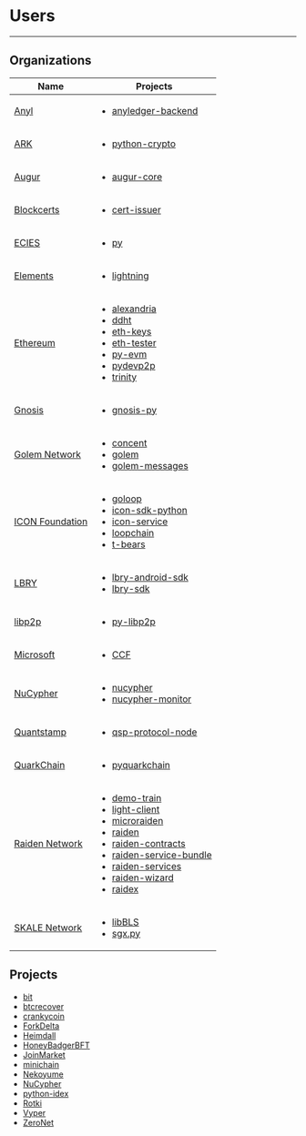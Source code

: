 # Users

-----

## Organizations

| Name | Projects |
| --- | --- |
| [Anyl](https://github.com/Anylsite) | <ul><li><a href=https://github.com/Anylsite/anyledger-backend/blob/cb9e277ef4ba775384a1eb80ff1577418f88684e/requirements.in#L5> anyledger-backend </a></li></ul> |
| [ARK](https://ark.io) | <ul><li><a href=https://github.com/ArkEcosystem/python-crypto/blob/1bd016f76b41eba9711be748c1caf20d8042f590/setup.py#L9> python-crypto </a></li></ul> |
| [Augur](https://www.augur.net) | <ul><li><a href=https://github.com/AugurProject/augur-core/blob/5388e00120d3e2328b5ccc70960bedff1c8a03dd/requirements.txt#L9> augur-core </a></li></ul> |
| [Blockcerts](https://www.blockcerts.org) | <ul><li><a href=https://github.com/blockchain-certificates/cert-issuer/blob/9b0ed451ef686018a507acd8bb7d217263a6fbf4/ethereum_requirements.txt#L2> cert-issuer </a></li></ul> |
| [ECIES](https://ecies.org) | <ul><li><a href=https://github.com/ecies/py/blob/7d4bd252129410eb1472d9e3cf0fd9f1fcfaf174/pyproject.toml#L38> py </a></li></ul> |
| [Elements](https://elementsproject.org) | <ul><li><a href=https://github.com/ElementsProject/lightning/blob/d134580419b90f2299cfa3646906b8b8b96c356e/requirements.txt#L33> lightning </a></li></ul> |
| [Ethereum](https://ethereum.org) | <ul><li><a href=https://github.com/ethereum/alexandria/blob/adba4114fbd5f707181da602abd977e008e463c9/setup.py#L67> alexandria </a></li><li><a href=https://github.com/ethereum/ddht/blob/341e84e9163338556cd48dd2fcfda9eedec3eb45/setup.py#L73> ddht </a></li><li><a href=https://github.com/ethereum/eth-keys/blob/dd4f00a5d2f2b394665ccecc9817f753e58cc7bc/setup.py#L10> eth-keys </a></li><li><a href=https://github.com/ethereum/eth-tester/blob/1e37e846915374914bdc2950fbb2f9ea6ca2f3ec/tox.ini#L16> eth-tester </a></li><li><a href=https://github.com/ethereum/py-evm/blob/5e949a457fbe6692dcd9e9e2f141a1848000a0c2/setup.py#L26> py-evm </a></li><li><a href=https://github.com/ethereum/pydevp2p/blob/b09b8a06a152f34cd7dc7950b14b04e3f01511af/requirements.txt#L8> pydevp2p </a></li><li><a href=https://github.com/ethereum/trinity/blob/65609f8fda7d880c0efe859ea84a7d0935c02edb/setup.py#L39> trinity </a></li></ul> |
| [Gnosis](https://gnosis.io) | <ul><li><a href=https://github.com/gnosis/gnosis-py/blob/7bad62eb83b50cf952227f5ae1019c95b8b4d9cd/README.rst#quick-start> gnosis-py </a></li></ul> |
| [Golem Network](https://golem.network) | <ul><li><a href=https://github.com/golemfactory/concent/blob/23ffa9464c995a628aa570bc9a0a05d29f48b044/concent_api/requirements.lock#L18> concent </a></li><li><a href=https://github.com/golemfactory/golem/blob/6280b5d946640e81c475c66c5de4a9e53cbfcc69/requirements.txt#L25> golem </a></li><li><a href=https://github.com/golemfactory/golem-messages/blob/aae2a60a88c938f5ed7012b838cf2a29934b58b2/setup.py#L41> golem-messages </a></li></ul> |
| [ICON Foundation](https://icon.foundation) | <ul><li><a href=https://github.com/icon-project/goloop/blob/6c8341e0c29fc7f9136221f315e8a76af9b5450c/pyee/requirements.txt#L2> goloop </a></li><li><a href=https://github.com/icon-project/icon-sdk-python/blob/cb293688c154349cabeb9b3f50a1cab29e91859d/requirements.txt#L2> icon-sdk-python </a></li><li><a href=https://github.com/icon-project/icon-service/blob/73c8d4521374207ef77e63b789fd511fc6d028b8/requirements.txt#L3> icon-service </a></li><li><a href=https://github.com/icon-project/loopchain/blob/9f29e8914918e12d683f2e1318c9b3c52dbee08d/requirements.txt#L11> loopchain </a></li><li><a href=https://github.com/icon-project/t-bears/pull/77> t-bears </a></li></ul> |
| [LBRY](https://lbry.com) | <ul><li><a href=https://github.com/lbryio/lbry-android-sdk/blob/b0331248cdb7b1ca4a866e4aaa166dd820549e56/recipes/coincurve/__init__.py> lbry-android-sdk </a></li><li><a href=https://github.com/lbryio/lbry-sdk/blob/7486ee95371c238d51e1c2552113ad25bfaf0426/setup.py#L53> lbry-sdk </a></li></ul> |
| [libp2p](https://libp2p.io) | <ul><li><a href=https://github.com/libp2p/py-libp2p/blob/12786f4e26783b530279a6f89089cf69af8e3922/setup.py#L73> py-libp2p </a></li></ul> |
| [Microsoft](https://www.microsoft.com) | <ul><li><a href=https://github.com/microsoft/CCF/blob/f6670587ec1cb6c0faf8efcc6e4d08b8f4c1fd60/tests/requirements.txt#L4> CCF </a></li></ul> |
| [NuCypher](https://www.nucypher.com) | <ul><li><a href=https://github.com/nucypher/nucypher/blob/24a57e1c810aa6408ecfc24942956925146aa024/requirements.txt#L16> nucypher </a></li><li><a href=https://github.com/nucypher/nucypher-monitor/blob/f8df51a37d0299c36541b26ef13d72fa390c294e/requirements.txt#L17> nucypher-monitor </a></li></ul> |
| [Quantstamp](https://quantstamp.com) | <ul><li><a href=https://github.com/quantstamp/qsp-protocol-node/blob/6f776b01c91a3b1c306ab74932324ea367fa6157/requirements.txt#L32> qsp-protocol-node </a></li></ul> |
| [QuarkChain](https://www.quarkchain.io) | <ul><li><a href=https://github.com/QuarkChain/pyquarkchain/blob/1f858f46efe31c3fb3bac20cdbd44eb94d89fb63/requirements.txt#L4> pyquarkchain </a></li></ul> |
| [Raiden Network](https://raiden.network) | <ul><li><a href=https://github.com/raiden-network/demo-train/blob/66d187bd4f9e83a7d8d0cc43fc5d31c8444745f5/requirements.txt#L16> demo-train </a></li><li><a href=https://github.com/raiden-network/light-client/blob/8da39f8f164a3d93674889db39875003e1bc6e93/e2e-environment/synapse/auth/eth_auth_provider.py#L20> light-client </a></li><li><a href=https://github.com/raiden-network/microraiden/blob/2d51e78afaf3c0a8ddab87e59a5260c0064cdbdd/requirements.txt#L5> microraiden </a></li><li><a href=https://github.com/raiden-network/raiden/blob/e4c0f6d22788eddf51da551f11ea988a8dd5fd0d/requirements/requirements.in#L4> raiden </a></li><li><a href=https://github.com/raiden-network/raiden-contracts/blob/93230caa554f6f29e55b4521aafd0af20b710b1f/requirements.txt#L3> raiden-contracts </a></li><li><a href=https://github.com/raiden-network/raiden-service-bundle/blob/1ba6a265016eca4ade0ed4f2a198cebc570c11d3/build/synapse/Dockerfile#L18> raiden-service-bundle </a></li><li><a href=https://github.com/raiden-network/raiden-services/blob/b5d0f81447fbe476ed8185d825560b2b9327d455/src/raiden_libs/utils.py#L4> raiden-services </a></li><li><a href=https://github.com/raiden-network/raiden-wizard/blob/bf2fe8662be4db2c36bcc920d8e31cec888a496e/requirements.txt#L17> raiden-wizard </a></li><li><a href=https://github.com/raiden-network/raidex/blob/master/requirements.txt#L12> raidex </a></li></ul> |
| [SKALE Network](https://skale.network) | <ul><li><a href=https://github.com/skalenetwork/libBLS/blob/785b7ab11f78512f6466b6dc996c4db44825696a/.travis.yml#L46> libBLS </a></li><li><a href=https://github.com/skalenetwork/sgx.py/blob/efff7d1a09abbea2c703cc21b25f9a6d9e7fcb79/setup.py#L11> sgx.py </a></li></ul> |

## Projects

- [bit](https://github.com/ofek/bit/blob/776f97ae7f9b3f05157113abc913eb141b2817ee/setup.py#L44)
- [btcrecover](https://github.com/gurnec/btcrecover/commit/f113867fa22d2f5b22175cc2b5b3892351bc1109)
- [crankycoin](https://github.com/cranklin/crankycoin/blob/7663a1c5429b3ddd11997b6a2e3488018789bf3b/requirements.txt#L2)
- [ForkDelta](https://github.com/forkdelta/backend-replacement/blob/97ccd1a19544f26d242a8412113086f0c0dd5760/requirements.txt#L46)
- [Heimdall](https://github.com/maddevsio/heimdall/blob/21f16880030cfdb1c1c97969158bec02ca6c0336/requirements.txt#L14)
- [HoneyBadgerBFT](https://github.com/initc3/HoneyBadgerBFT-Python/blob/e8bcbc081dfb5d1e7298039d47bbebf7048b8e62/setup.py#L30)
- [JoinMarket](https://github.com/JoinMarket-Org/joinmarket-clientserver/blob/dc581e9c99d7db6436ed9f8913b6ce614bcef8d8/jmbitcoin/setup.py#L13)
- [minichain](https://github.com/kigawas/minichain/blob/0ae0437fdc4aa05e73c4d31a8df91d371542c8fe/pyproject.toml#L13)
- [Nekoyume](https://github.com/nekoyume/nekoyume/blob/0dec2d6f1002091f3f727bd645ce67fadd85faeb/setup.cfg#L45)
- [NuCypher](https://github.com/nucypher/nucypher/blob/24a57e1c810aa6408ecfc24942956925146aa024/requirements.txt#L16)
- [python-idex](https://github.com/sammchardy/python-idex/blob/24cee970172491a7f7d5f52558727a77384cce26/requirements.txt#L2)
- [Rotki](https://github.com/rotki/rotki/blob/70508f99f890bcbd520f1efe7776194d6a5e5e06/requirements.txt#L8)
- [Vyper](https://github.com/vyperlang/vyper/blob/3bd0bf96856554810065fa9cfb89afef7625d436/Dockerfile#L15)
- [ZeroNet](https://github.com/zeronet-conservancy/zeronet-conservancy/blob/b6e18fd3738b4725726c5e170040deb3048c9048/requirements.txt#L12)
